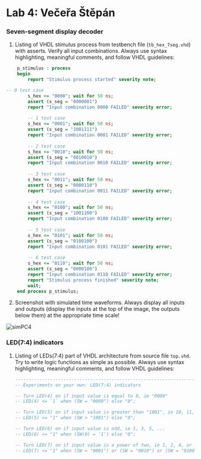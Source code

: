 # Lab 4: Večeřa Štěpán

### Seven-segment display decoder

1. Listing of VHDL stimulus process from testbench file (`tb_hex_7seg.vhd`) with asserts. Verify all input combinations. Always use syntax highlighting, meaningful comments, and follow VHDL guidelines:

```vhdl
    p_stimulus : process
    begin
        report "Stimulus process started" severity note;

-- 0 test case
        s_hex <= "0000"; wait for 50 ns;
        assert (s_seg = "0000001")
        report "Input combination 0000 FAILED" severity error;
		
        -- 1 test case
        s_hex <= "0001"; wait for 50 ns;
        assert (s_seg = "1001111")
        report "Input combination 0001 FAILED" severity error;
        
        -- 2 test case
        s_hex <= "0010"; wait for 50 ns;
        assert (s_seg = "0010010")
        report "Input combination 0010 FAILED" severity error;
        
        -- 3 test case
        s_hex <= "0011"; wait for 50 ns;
        assert (s_seg = "0000110")
        report "Input combination 0011 FAILED" severity error;
        
        -- 4 test case
        s_hex <= "0100"; wait for 50 ns;
        assert (s_seg = "1001100")
        report "Input combination 0100 FAILED" severity error;
        
        -- 5 test case
        s_hex <= "0101"; wait for 50 ns;
        assert (s_seg = "0100100")
        report "Input combination 0101 FAILED" severity error;
        
        -- 6 test case
        s_hex <= "0110"; wait for 50 ns;
        assert (s_seg = "0000100")
        report "Input combination 0110 FAILED" severity error;
        report "Stimulus process finished" severity note;
        wait;
    end process p_stimulus;
```

2. Screenshot with simulated time waveforms. Always display all inputs and outputs (display the inputs at the top of the image, the outputs below them) at the appropriate time scale!

  ![simPC4](https://user-images.githubusercontent.com/99388270/157283220-c9d0b742-d510-4de2-b024-b72fe3aeafca.png)


### LED(7:4) indicators

1. Listing of LEDs(7:4) part of VHDL architecture from source file `top.vhd`. Try to write logic functions as simple as possible. Always use syntax highlighting, meaningful comments, and follow VHDL guidelines:

   ```vhdl
   --------------------------------------------------------------------
   -- Experiments on your own: LED(7:4) indicators

   -- Turn LED(4) on if input value is equal to 0, ie "0000"
   -- LED(4) <= `1` when (SW = "0000") else "0"; 

   -- Turn LED(5) on if input value is greater than "1001", ie 10, 11, 12, ...
   -- LED(5) <= "1" when (SW > "1001") else "0";   

   -- Turn LED(6) on if input value is odd, ie 1, 3, 5, ...
   -- LED(6) <= "1" when (SW(0) = '1') else "0"; 

   -- Turn LED(7) on if input value is a power of two, ie 1, 2, 4, or 8
   -- LED(7) <= "1" when (SW = "0001") or (SW = "0010") or (SW = "0100") or (SW = "1000")  else "0";
   ```
